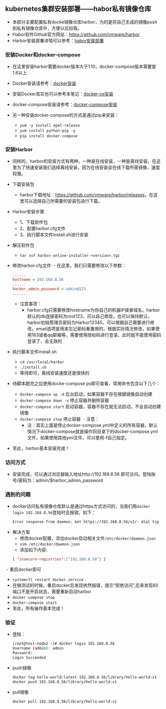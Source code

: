 ## kubernetes集群安装部署——habor私有镜像仓库
- 本部分主要配置私有docke镜像仓库harbor，为的是将自己生成的镜像push到私有镜像仓库中，方便以后拉取。
- Habor软件Github官方网站：<https://github.com/vmware/harbor>
- Harbor安装部署详情可以参考：[habor安装部署](https://github.com/vmware/harbor/blob/master/docs/installation_guide.md)

### 安装Docker和docker-compose
- 在这里安装harbor需要docker版本大于1.10，docker-compose版本需要是1.6以上
- Docker安装请参考：[docker安装](https://docs.docker.com/engine/installation)
- 安装Docker其实也可以参考本笔记：[docker-ce安装](../Docker/docker-install.md)

- docker-compose安装请参考：[docker-compose安装](https://docs.docker.com/compose/install)
- 另一种安装docker-compose的方式是通过pip来安装：
  - `yum -y install epel-release`
  - `yum install python-pip -y`
  - `pip install docker-compose`

### 安装Harbor
- 同样的，harbor的安装方式有两种，一种是在线安装，一种是离线安装，在这里为了快速安装我们选择离线安装，因为在线安装会在线下载所需镜像，速度较慢。
- 下载安装包
  - harbor下载地址：<https://github.com/vmware/harbor/releases>，在这里可以选择自己所需要的安装包进行下载。

- Harbor安装步骤
  - 1、下载软件包
  - 2、配置harbor.cfg文件
  - 3、执行脚本文件install.sh进行安装

- 解压软件包
  - `tar xvf harbor-online-installer-<version>.tgz`
- 修改harbor.cfg文件
  - 在这里，我们只需要修改以下参数：
    ``` cfg
    ......
    hostname = 192.168.8.56
    ......
    harbor_admin_password = admin@123.
    ......
    ```
   - 注意事项：
     - harbor.cfg只需要修改hostname为你自己的机器IP或者域名，harbor默认的db连接密码为root123，可以自己修改，也可以保持默认，harbor初始管理员密码为Harbor12345，可以根据自己需要进行修改，email选项是用来忘记密码重置用的，根据实际情况修改，如果使用163或者qq邮箱等，需要使用授权码进行登录，此时就不能使用密码登录了，会无效的
- 执行脚本文件install.sh
  - `cd /usr/local/harbor`
  - `./install.sh`
  - 等待即可，离线安装速度还是很快的
- 待脚本跑完之后使用docke-compose ps即可查看，常用命令包含以下几个：
  - `docker-compose up -d`  后台启动，如果容器不存在根据镜像自动创建
  - `docker-compose down -v` 停止容器并删除容器
  - `docker-compose start`  启动容器，容器不存在就无法启动，不会自动创建镜像
  - `docker-compose stop`  停止容器
  - 注意：
    - 注：其实上面是停止docker-compose.yml中定义的所有容器，默认情况下docker-compose就是操作同目录下的docker-compose.yml文件，如果使用其他yml文件，可以使用-f自己指定。

- 至此，harbor基本安装完成！

### 访问方式
- 安装完成，可以通过浏览器输入地址http://192.168.8.56 即可访问。登陆账号/密码为：admin/$harbor_admin_password

### 遇到的问题
- docker访问私有镜像仓库默认是通过https方式访问的，当我们用`docker login 192.168.8.56`登陆时会报错，如下：
  ``` bash
  Error response from daemon: Get https://192.168.8.56/v2/: dial tcp 192.168.8.56
  ```
- 解决方案
  - 修改docker配置，添加docker启动相关文件`/etc/docker/daemon.json`
  - `vim /etc/docker/daemon.json`
  - 添加如下内容:
  ``` json
  { "insecure-registries":["192.168.8.56"] }
  ```
  - 重启docker即可
  - `systemctl restart docker.service`
  - 在做测试的时候，重启docker后发现依然报错，提示“拒绝访问”,后来发现80端口不是开启状态，需要重新启动harbor
  - `docker-compose stop`
  - `docker-compose start`
- 至此，所有操作基本完成！

### 验证
- 登陆：
  ``` bash
  [root@test-node2 ~]# docker login 192.168.8.56
  Username (admin): admin
  Password: 
  Login Succeeded
  ```
- push镜像
  ``` bash
  docker tag hello-world:latest 192.168.8.56/library/hello-world:v1
  docker push 192.168.8.56/library/hello-world:v1
  ```
- pull镜像
  ``` bash
  docker pull 192.168.8.56/library/hello-world:v1
  ```
  
